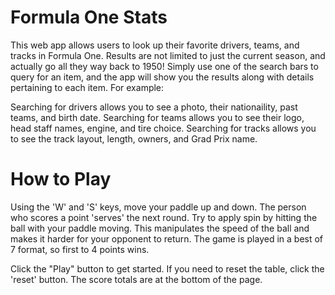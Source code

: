 # Formula One Stats
 This web app allows users to look up their favorite drivers, teams, and tracks in Formula One. Results are not limited to just the current season, and actually go all they way back to 1950! Simply use one of the search bars to query for an item, and the app will show you the results along with details pertaining to each item. For example:

 Searching for drivers allows you to see a photo, their nationaility, past teams, and birth date.
 Searching for teams allows you to see their logo, head staff names, engine, and tire choice.
 Searching for tracks allows you to see the track layout, length, owners, and Grad Prix name.





 # How to Play

Using the 'W' and 'S' keys, move your paddle up and down. The person who scores a point 'serves' the next round. Try to apply spin by hitting the ball with your paddle moving. This manipulates the speed of the ball and makes it harder for your opponent to return. The game is played in a best of 7 format, so first to 4 points wins.

Click the "Play" button to get started. If you need to reset the table, click the 'reset' button. The score totals are at the bottom of the page.

